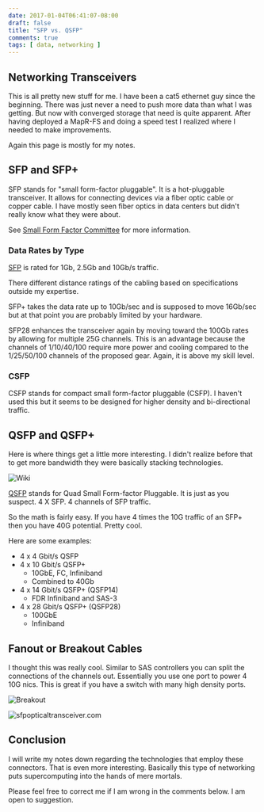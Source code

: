 ```yaml
---
date: 2017-01-04T06:41:07-08:00
draft: false
title: "SFP vs. QSFP"
comments: true
tags: [ data, networking ]
---
```


## Networking Transceivers

This is all pretty new stuff for me. I have been a cat5 ethernet guy since the beginning. There was just never a need to push more data than what I was getting. But now with converged storage that need is quite apparent.  After having deployed a MapR-FS and doing a speed test I realized where I needed to make improvements.

Again this page is mostly for my notes.

## SFP and SFP+

SFP stands for "small form-factor pluggable". It is a hot-pluggable transceiver. It allows for connecting devices via a fiber optic cable or copper cable. I have mostly seen fiber optics in data centers but didn't really know what they were about.

See [Small Form Factor Committee](https://en.wikipedia.org/wiki/Small_Form_Factor_Committee) for more information.  

### Data Rates by Type


[SFP](https://en.wikipedia.org/wiki/Small_form-factor_pluggable_transceiver) is rated for 1Gb, 2.5Gb and 10Gb/s traffic.

There different distance ratings of the cabling based on specifications outside my expertise.

SFP+ takes the data rate up to 10Gb/sec and is supposed to move 16Gb/sec but at that point you are probably limited by your hardware.

SFP28 enhances the transceiver again by moving toward the 100Gb rates by allowing for multiple 25G channels. This is an advantage because the channels of 1/10/40/100 require more power and cooling compared to the 1/25/50/100 channels of the proposed gear. Again, it is above my skill level.


### CSFP

CSFP stands for compact small form-factor pluggable (CSFP). I haven't used this but it seems to be designed for higher density and bi-directional traffic.

## QSFP and QSFP+

Here is where things get a little more interesting. I didn't realize before that to get more bandwidth they were basically stacking technologies.

![Wiki](https://upload.wikimedia.org/wikipedia/commons/0/0e/QSFP-40G-SR4_Transceiver.jpg)

[QSFP](https://en.wikipedia.org/wiki/QSFP) stands for Quad Small Form-factor Pluggable. It is just as you suspect. 4 X SFP. 4 channels of SFP traffic.

So the math is fairly easy. If you have 4 times the 10G traffic of an SFP+ then you have 40G potential. Pretty cool.

Here are some examples:

- 4 x 4 Gbit/s QSFP
- 4 x 10 Gbit/s QSFP+
  - 10GbE, FC, Infiniband
  - Combined to 40Gb
- 4 x 14 Gbit/s QSFP+ (QSFP14)
  - FDR Infiniband and SAS-3
- 4 x 28 Gbit/s QSFP+ (QSFP28)
  - 100GbE
  - Infiniband

## Fanout or Breakout Cables

I thought this was really cool. Similar to SAS controllers you can split the connections of the channels out. Essentially you use one port to power 4 10G nics. This is great if you have a switch with many high density ports.

![Breakout](https://upload.wikimedia.org/wikipedia/commons/e/e6/Optical_breakout_cable.jpg)

![sfpopticaltransceiver.com](http://www.sfpopticaltransceiver.com/photo/pc1313968-extreme_qsfp_copper_cable_qsfp_to_sfp_fan_out_cable_for_network.jpg)

## Conclusion

I will write my notes down regarding the technologies that employ these connectors. That is even more interesting. Basically this type of networking puts supercomputing into the hands of mere mortals.

Please feel free to correct me if I am wrong in the comments below. I am open to suggestion.
